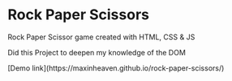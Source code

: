<h1>Rock Paper Scissors</h1>
<p>Rock Paper Scissor game created with HTML, CSS & JS </p>
<p>Did this Project to deepen my knowledge of the DOM</p>
<p>[Demo link](https://maxinheaven.github.io/rock-paper-scissors/)</p>

